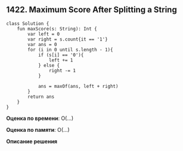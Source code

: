 ## 1422. Maximum Score After Splitting a String


```
class Solution {
    fun maxScore(s: String): Int {
        var left = 0
        var right = s.count{it == '1'}
        var ans = 0
        for (i in 0 until s.length - 1){
            if (s[i] == '0'){
                left += 1
            } else {
                right -= 1
            }

            ans = maxOf(ans, left + right)
        }
        return ans
    }
}

```

**Оценка по времени**: О(...)


**Оценка по памяти**: О(...)


**Описание решения**
```

```